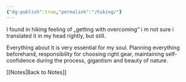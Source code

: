 ```yaml
---
{"dg-publish":true,"permalink":"/hiking/"}
---
```


I found in hiking feeling of „getting with overcoming“ i m not sure i translated it in my head rightly, but still. 

Everything about it is very essential for my soul. Planning everything beforehand, responsibility for choosing right gear, maintaining self-confidence during the process, gigantism and beauty of nature.

[[Notes\|Back to Notes]]